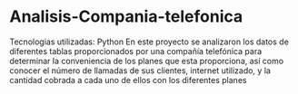 # Analisis-Compania-telefonica
Tecnologias utilizadas: Python
En este proyecto se analizaron los datos de diferentes tablas proporcionados por una compañía telefónica para determinar la conveniencia de los planes que esta proporciona, así como conocer el número de llamadas de sus clientes, internet utilizado, y la cantidad cobrada a cada uno de ellos con los diferentes planes
